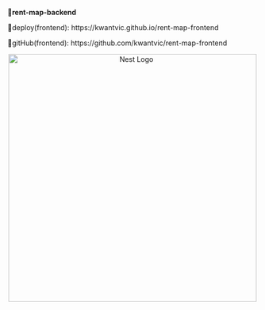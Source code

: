 <b>💎rent-map-backend</b>
<p>🧲deploy(frontend): https://kwantvic.github.io/rent-map-frontend</p>
<p>🔌gitHub(frontend): https://github.com/kwantvic/rent-map-frontend</p>
<p align="center">
  <a href="http://nestjs.com/" target="blank"><img src="https://blog.tooljet.com/content/images/size/w2000/2021/07/nestjs-heroku-2.png" width="500" alt="Nest Logo" /></a>
</p>

